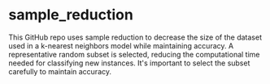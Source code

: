 # sample_reduction
This GitHub repo uses sample reduction to decrease the size of the dataset used in a k-nearest neighbors model while maintaining accuracy. A representative random subset is selected, reducing the computational time needed for classifying new instances. It's important to select the subset carefully to maintain accuracy.
